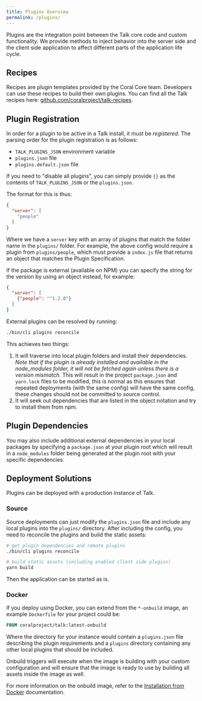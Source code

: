 ```yaml
---
title: Plugins Overview
permalink: /plugins/
---
```


Plugins are the integration point between the Talk core code and custom
functionality. We provide methods to inject behavior into the server side and
the client side application to affect different parts of the application
life cycle.

## Recipes

Recipes are plugin templates provided by the Coral Core team. Developers can use
these recipes to build their own plugins. You can find all the Talk recipes
here: [github.com/coralproject/talk-recipes](https://github.com/coralproject/talk-recipes/).

## Plugin Registration

In order for a plugin to be active in a Talk install, it must be _registered_.
The parsing order for the plugin registration is as follows:

- `TALK_PLUGINS_JSON` environment variable
- `plugins.json` file
- `plugins.default.json` file

If you need to "disable all plugins", you can simply provide `{}` as the
contents of `TALK_PLUGINS_JSON` or the `plugins.json`.

The format for this is thus:

```json
{
  "server": [
    "people"
  ]
}
```

Where we have a `server` key with an array of plugins that match the folder
name in the `plugins/` folder. For example, the above config would
require a plugin from `plugins/people`, which must provide a `index.js` file
that returns an object that matches the Plugin Specification.

If the package is external (available on NPM) you can specify the string for
the version by using an object instead, for example:

```json
{
  "server": [
    {"people": "^1.2.0"}
  ]
}
```

External plugins can be resolved by running:

```bash
./bin/cli plugins reconcile
```

This achieves two things:

1. It will traverse into local plugin folders and install their dependencies.
  _Note that if the plugin is already installed and available in the
  node_modules folder, it will not be fetched again unless there is a version
  mismatch._ This will result in the project `package.json` and `yarn.lock`
  files to be modified, this is normal as this ensures that repeated deployments
  (with the same config) will have the same config, these changes should not be
  committed to source control.
2. It will seek out dependencies that are listed in the object notation and try
  to install them from npm.

## Plugin Dependencies

You may also include additional external dependencies in your local packages by
specifying a `package.json` at your plugin root which will result in a
`node_modules` folder being generated at the plugin root with your specific
dependencies.

## Deployment Solutions

Plugins can be deployed with a production instance of Talk.

### Source

Source deployments can just modify the `plugins.json` file and include any
local plugins into the `plugins/` directory. After including the config, you
need to reconcile the plugins and build the static assets:

```bash
# get plugin dependencies and remote plugins
./bin/cli plugins reconcile

# build static assets (including enabled client side plugins)
yarn build
```

Then the application can be started as is.

### Docker

If you deploy using Docker, you can extend from the `*-onbuild` image, an
example `Dockerfile` for your project could be:

```Dockerfile
FROM coralproject/talk:latest-onbuild
```

Where the directory for your instance would contain a `plugins.json` file
describing the plugin requirements and a `plugins` directory containing any
other local plugins that should be included.

Onbuild triggers will execute when the image is building with your custom
configuration and will ensure that the image is ready to use by building all
assets inside the image as well.

For more information on the onbuild image, refer to the
[Installation from Docker](./installation-from-docker/) documentation.
